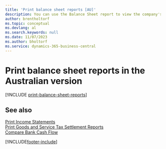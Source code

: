 ```yaml
---
title: 'Print balance sheet reports [AU]'
description: You can use the Balance Sheet report to view the company's balance sheet in the Australian version.
author: brentholtorf
ms.topic: conceptual
ms.devlang: al
ms.search.keywords: null
ms.date: 11/07/2023
ms.author: bholtorf
ms.service: dynamics-365-business-central
---
```

# <a name="print-balance-sheet-reports-in-the-australian-version"></a>Print balance sheet reports in the Australian version

[!INCLUDE [print-balance-sheet-reports](../includes/AUNZ/print-balance-sheet-reports.md)]

## <a name="see-also"></a>See also

[Print Income Statements](how-to-print-income-statements.md)   
[Print Goods and Service Tax Settlement Reports](how-to-print-goods-and-service-tax-settlement-reports.md)   
[Compare Bank Cash Flow](how-to-compare-bank-cash-flow.md)


[!INCLUDE[footer-include](../../includes/footer-banner.md)]
